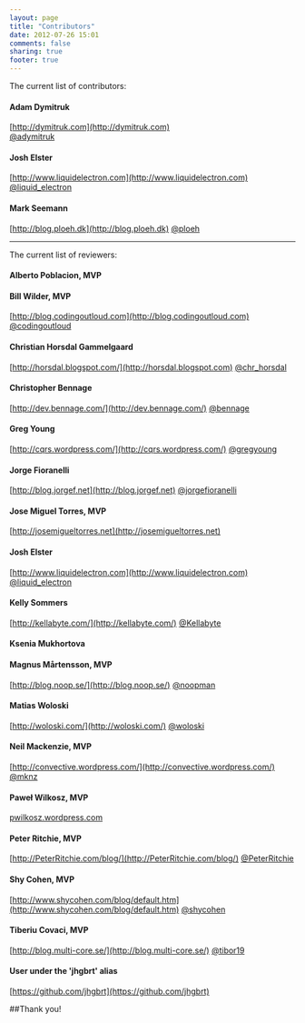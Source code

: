 ```yaml
---
layout: page
title: "Contributors"
date: 2012-07-26 15:01
comments: false
sharing: true
footer: true
---
```


The current list of contributors:

#### Adam Dymitruk
[http://dymitruk.com](http://dymitruk.com)	
[@adymitruk](http://twitter.com/#!/adymitruk)

####	Josh Elster 				
[http://www.liquidelectron.com](http://www.liquidelectron.com)
[@liquid_electron](http://twitter.com/#!/liquid_electron)

####	Mark Seemann				
[http://blog.ploeh.dk](http://blog.ploeh.dk)
[@ploeh](http://twitter.com/#!/ploeh)

<hr />

The current list of reviewers:

#### Alberto Poblacion, MVP 

#### Bill Wilder, MVP
[http://blog.codingoutloud.com](http://blog.codingoutloud.com)	
[@codingoutloud](http://twitter.com/#!/codingoutloud)

#### Christian Horsdal Gammelgaard
[http://horsdal.blogspot.com/](http://horsdal.blogspot.com)	
[@chr_horsdal](http://twitter.com/#!/chr_horsdal)

####	Christopher Bennage				
[http://dev.bennage.com/](http://dev.bennage.com/)
[@bennage](http://twitter.com/#!/bennage)

####	Greg Young 				
[http://cqrs.wordpress.com/](http://cqrs.wordpress.com/)
[@gregyoung](http://twitter.com/#!/gregyoung)

####	Jorge Fioranelli				
[http://blog.jorgef.net](http://blog.jorgef.net)
[@jorgefioranelli](http://twitter.com/#!/jorgefioranelli)

#### Jose Miguel Torres, MVP
[http://josemigueltorres.net](http://josemigueltorres.net)

####	Josh Elster 				
[http://www.liquidelectron.com](http://www.liquidelectron.com)
[@liquid_electron](http://twitter.com/#!/liquid_electron)

####	Kelly Sommers				
[http://kellabyte.com/](http://kellabyte.com/)
[@Kellabyte](http://twitter.com/#!/Kellabyte)

#### Ksenia Mukhortova

#### Magnus Mårtensson, MVP
[http://blog.noop.se/](http://blog.noop.se/)
[@noopman](http://twitter.com/#!/noopman)

####	Matias Woloski				
[http://woloski.com/](http://woloski.com/)
[@woloski](http://twitter.com/#!/woloski)

#### Neil Mackenzie, MVP
[http://convective.wordpress.com/](http://convective.wordpress.com/)
[@mknz](http://twitter.com/#!/mknz)

#### Paweł Wilkosz, MVP
[pwilkosz.wordpress.com](pwilkosz.wordpress.com)

####	Peter Ritchie, MVP			
[http://PeterRitchie.com/blog/](http://PeterRitchie.com/blog/)
[@PeterRitchie](http://twitter.com/#!/PeterRitchie)

####	Shy Cohen, MVP
[http://www.shycohen.com/blog/default.htm](http://www.shycohen.com/blog/default.htm)
[@shycohen](http://twitter.com/#!/shycohen)

#### Tiberiu Covaci, MVP
[http://blog.multi-core.se/](http://blog.multi-core.se/)
[@tibor19](http://twitter.com/#!/tibor19)					

#### User under the 'jhgbrt' alias
[https://github.com/jhgbrt](https://github.com/jhgbrt)


##Thank you!